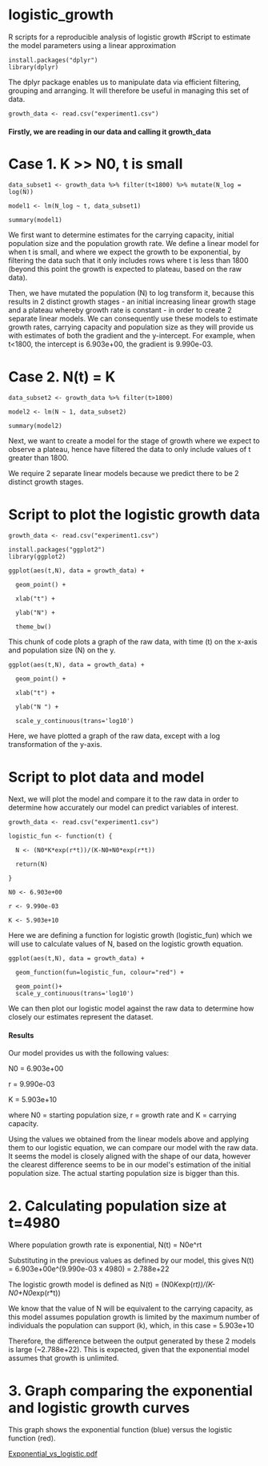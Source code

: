 # logistic_growth
R scripts for a reproducible analysis of logistic growth
#Script to estimate the model parameters using a linear approximation
```{r}
install.packages("dplyr")
library(dplyr)
```
The dplyr package enables us to manipulate data via efficient filtering, grouping and arranging. It will therefore be useful in managing this set of data.
```{r}
growth_data <- read.csv("experiment1.csv")
```
#### Firstly, we are reading in our data and calling it growth_data

# Case 1. K >> N0, t is small
```{r]
data_subset1 <- growth_data %>% filter(t<1800) %>% mutate(N_log = log(N))

model1 <- lm(N_log ~ t, data_subset1)

summary(model1)
```
We first want to determine estimates for the carrying capacity, initial population size and the population growth rate. We define a linear model for when t is small, and where we expect the growth to be exponential, by filtering the data such that it only includes rows where t is less than 1800 (beyond this point the growth is expected to plateau, based on the raw data). 

Then, we have mutated the population (N) to log transform it, because this results in 2 distinct growth stages - an initial increasing linear growth stage and a plateau whereby growth rate is constant - in order to create 2 separate linear models. We can consequently use these models to estimate growth rates, carrying capacity and population size as they will provide us with estimates of both the gradient and the y-intercept. For example, when t<1800, the intercept is 6.903e+00, the gradient is 9.990e-03.

# Case 2. N(t) = K
```{r}
data_subset2 <- growth_data %>% filter(t>1800)

model2 <- lm(N ~ 1, data_subset2)

summary(model2)
```
Next, we want to create a model for the stage of growth where we expect to observe a plateau, hence have filtered the data to only include values of t greater than 1800. 

We require 2 separate linear models because we predict there to be 2 distinct growth stages.


# Script to plot the logistic growth data
```{r}
growth_data <- read.csv("experiment1.csv")

install.packages("ggplot2")
library(ggplot2)

ggplot(aes(t,N), data = growth_data) +
  
  geom_point() +
  
  xlab("t") +
  
  ylab("N") +
  
  theme_bw()
```
This chunk of code plots a graph of the raw data, with time (t) on the x-axis and population size (N) on the y.

```{r}
ggplot(aes(t,N), data = growth_data) +
  
  geom_point() +
  
  xlab("t") +
  
  ylab("N ") +
  
  scale_y_continuous(trans='log10')
```
Here, we have plotted a graph of the raw data, except with a log transformation of the y-axis. 


# Script to plot data and model
Next, we will plot the model and compare it to the raw data in order to determine how accurately our model can predict variables of interest.
```
growth_data <- read.csv("experiment1.csv")

logistic_fun <- function(t) {
  
  N <- (N0*K*exp(r*t))/(K-N0+N0*exp(r*t))
  
  return(N)
  
}

N0 <- 6.903e+00 
  
r <- 9.990e-03
  
K <- 5.903e+10
```
Here we are defining a function for logistic growth (logistic_fun) which we will use to calculate values of N, based on the logistic growth equation.

```
ggplot(aes(t,N), data = growth_data) +
  
  geom_function(fun=logistic_fun, colour="red") +
  
  geom_point()+
  scale_y_continuous(trans='log10')
``` 
We can then plot our logistic model against the raw data to determine how closely our estimates represent the dataset.

#### Results
Our model provides us with the following values:

N0 = 6.903e+00 

r = 9.990e-03

K = 5.903e+10

where N0 = starting population size, r = growth rate and K = carrying capacity.

Using the values we obtained from the linear models above and applying them to our logistic equation, we can compare our model with the raw data. It seems the model is closely aligned with the shape of our data, however the clearest difference seems to be in our model's estimation of the initial population size. The actual starting population size is bigger than this.


# 2. Calculating population size at t=4980

Where population growth rate is exponential, N(t) = N0e^rt

Substituting in the previous values as defined by our model, this gives 
N(t) = 6.903e+00e^(9.990e-03 x 4980) = 2.788e+22

The logistic growth model is defined as N(t) = (N0*K*exp(r*t))/(K-N0+N0*exp(r*t))

We know that the value of N will be equivalent to the carrying capacity, as this model assumes population growth is limited by the maximum number of individuals the population can support (k), which, in this case = 5.903e+10

Therefore, the difference between the output generated by these 2 models is large (~2.788e+22). This is expected, given that the exponential model assumes that growth is unlimited.


# 3. Graph comparing the exponential and logistic growth curves 

This graph shows the exponential function (blue) versus the logistic function (red).

[Exponential_vs_logistic.pdf](https://github.com/lauren-homan/logistic_growth/files/13579880/Exponential_vs_logistic.pdf)



